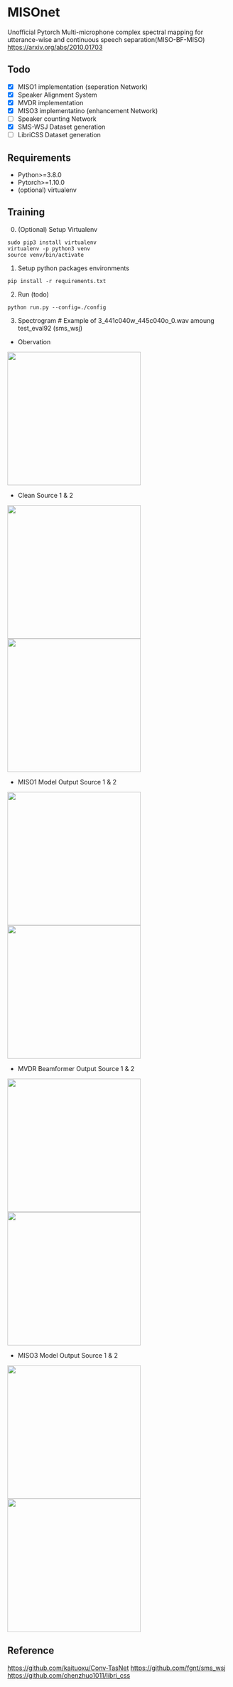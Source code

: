 # MISOnet
Unofficial Pytorch Multi-microphone complex spectral mapping for utterance-wise and continuous speech separation(MISO-BF-MISO)
https://arxiv.org/abs/2010.01703

## Todo
- [x] MISO1 implementation (seperation Network)
- [x] Speaker Alignment System
- [x] MVDR implementation
- [x] MISO3 implementatino (enhancement Network)
- [ ] Speaker counting Network
- [x] SMS-WSJ Dataset generation
- [ ] LibriCSS Dataset generation

## Requirements
 - Python>=3.8.0
 - Pytorch>=1.10.0
 - (optional) virtualenv
 
## Training

0. (Optional) Setup Virtualenv
```
sudo pip3 install virtualenv
virtualenv -p python3 venv
source venv/bin/activate
```

1. Setup python packages environments
```
pip install -r requirements.txt
```

2. Run (todo)
```
python run.py --config=./config
```

3. Spectrogram # Example of 3_441c040w_445c040o_0.wav amoung test_eval92 (sms_wsj)
- Obervation
<img src="https://user-images.githubusercontent.com/67786803/149370478-77ed9d46-76cb-4ff4-baf5-4146ecbef723.jpg" width="300" height="300">

- Clean Source 1 & 2
<span>
<img src="https://user-images.githubusercontent.com/67786803/149371375-9371212c-9a78-4424-b58f-169d6c2b9ce3.jpg" width="300" height="300">
<img src="https://user-images.githubusercontent.com/67786803/149371411-e2c0e646-d4cd-47b9-b4d5-740af458e0ab.jpg" width="300" height="300">
</span>

<audio>
    <source src='https://user-images.githubusercontent.com/67786803/149378199-85120003-e907-47d5-904d-84342c649454.mp4'>
</audio>

- MISO1 Model Output Source 1 & 2
<span>
<img src="https://user-images.githubusercontent.com/67786803/149370815-0eef8473-4933-4c25-ab36-a348e9fe8e9f.jpg" width="300" height="300">
<img src="https://user-images.githubusercontent.com/67786803/149370856-ec84f2d4-7df2-4f5b-bd65-e32f14887f95.jpg" width="300" height="300">
</span>

- MVDR Beamformer Output Source 1 & 2
<span>
<img src="https://user-images.githubusercontent.com/67786803/149370919-8d0a17a0-aecc-4d95-8430-227ab4568fb4.jpg" width="300" height="300">
<img src="https://user-images.githubusercontent.com/67786803/149370962-831f5eff-3806-46a9-a63f-cf11003f9604.jpg" width="300" height="300">
</span>

- MISO3 Model Output Source 1 & 2
<span>
<img src="https://user-images.githubusercontent.com/67786803/149371113-110b1915-b9e1-4f4f-872c-04d1c3176091.jpg" width="300" height="300">
<img src="https://user-images.githubusercontent.com/67786803/149371589-8f5b660e-f19f-4d44-8d84-01b3683b101d.jpg" width="300" height="300">
</span>

## Reference
https://github.com/kaituoxu/Conv-TasNet
https://github.com/fgnt/sms_wsj
https://github.com/chenzhuo1011/libri_css

